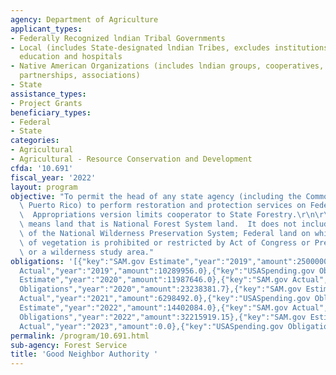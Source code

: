 ```yaml
---
agency: Department of Agriculture
applicant_types:
- Federally Recognized lndian Tribal Governments
- Local (includes State-designated lndian Tribes, excludes institutions of higher
  education and hospitals
- Native American Organizations (includes lndian groups, cooperatives, corporations,
  partnerships, associations)
- State
assistance_types:
- Project Grants
beneficiary_types:
- Federal
- State
categories:
- Agricultural
- Agricultural - Resource Conservation and Development
cfda: '10.691'
fiscal_year: '2022'
layout: program
objective: "To permit the head of any state agency (including the Commonwealth of\
  \ Puerto Rico) to perform restoration and protection services on Federal land. Note:\
  \  Appropriations version limits cooperator to State Forestry.\r\n\r\nFederal land\
  \ means land that is National Forest System land.  It does not include a component\
  \ of the National Wilderness Preservation System; Federal land on which the removal\
  \ of vegetation is prohibited or restricted by Act of Congress or Presidential proclamation;\
  \ or a wilderness study area."
obligations: '[{"key":"SAM.gov Estimate","year":"2019","amount":25000000.0},{"key":"SAM.gov
  Actual","year":"2019","amount":10289956.0},{"key":"USASpending.gov Obligations","year":"2019","amount":10216227.4},{"key":"SAM.gov
  Estimate","year":"2020","amount":11987646.0},{"key":"SAM.gov Actual","year":"2020","amount":23202872.0},{"key":"USASpending.gov
  Obligations","year":"2020","amount":23238381.7},{"key":"SAM.gov Estimate","year":"2021","amount":6298492.0},{"key":"SAM.gov
  Actual","year":"2021","amount":6298492.0},{"key":"USASpending.gov Obligations","year":"2021","amount":12321414.98},{"key":"SAM.gov
  Estimate","year":"2022","amount":14402084.0},{"key":"SAM.gov Actual","year":"2022","amount":14402084.0},{"key":"USASpending.gov
  Obligations","year":"2022","amount":32215919.15},{"key":"SAM.gov Estimate","year":"2023","amount":59743458.0},{"key":"SAM.gov
  Actual","year":"2023","amount":0.0},{"key":"USASpending.gov Obligations","year":"2023","amount":53597642.23}]'
permalink: /program/10.691.html
sub-agency: Forest Service
title: 'Good Neighbor Authority '
---
```

